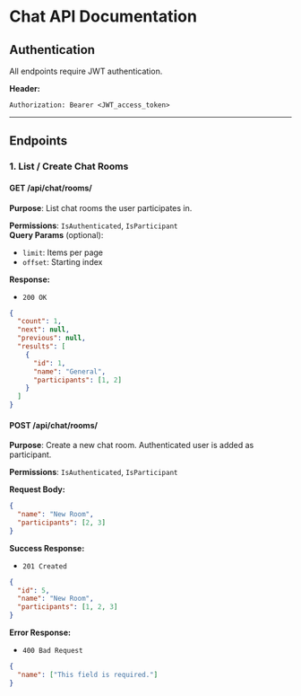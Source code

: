 
# Chat API Documentation

## Authentication

All endpoints require JWT authentication.

**Header:**
```http
Authorization: Bearer <JWT_access_token>
```

---

## Endpoints

### 1. List / Create Chat Rooms

#### **GET /api/chat/rooms/**

**Purpose**: List chat rooms the user participates in.

**Permissions**: `IsAuthenticated`, `IsParticipant`  
**Query Params** (optional):
- `limit`: Items per page
- `offset`: Starting index

**Response:**
- `200 OK`
```json
{
  "count": 1,
  "next": null,
  "previous": null,
  "results": [
    {
      "id": 1,
      "name": "General",
      "participants": [1, 2]
    }
  ]
}
```

#### **POST /api/chat/rooms/**

**Purpose**: Create a new chat room. Authenticated user is added as participant.

**Permissions**: `IsAuthenticated`, `IsParticipant`

**Request Body:**
```json
{
  "name": "New Room",
  "participants": [2, 3]
}
```

**Success Response:**
- `201 Created`
```json
{
  "id": 5,
  "name": "New Room",
  "participants": [1, 2, 3]
}
```

**Error Response:**
- `400 Bad Request`
```json
{
  "name": ["This field is required."]
}
```
